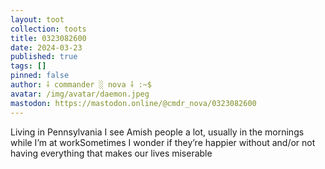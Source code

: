 ```yaml
---
layout: toot
collection: toots
title: 0323082600
date: 2024-03-23
published: true
tags: []
pinned: false
author: ⸸ commander ░ nova ⸸ :~$
avatar: /img/avatar/daemon.jpeg
mastodon: https://mastodon.online/@cmdr_nova/0323082600
---
```


Living in Pennsylvania I see Amish people a lot, usually in the mornings while I’m at workSometimes I wonder if they’re happier without and/or not having everything that makes our lives miserable
